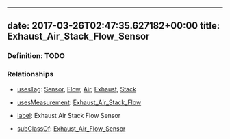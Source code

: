 
---
date: 2017-03-26T02:47:35.627182+00:00
title: Exhaust_Air_Stack_Flow_Sensor
---
### Definition: TODO

### Relationships

* [usesTag](https://brickschema.org/schema/1.0/BrickFrame#usesTag): [Sensor](https://brickschema.org/schema/1.0/BrickTag#Sensor), [Flow](https://brickschema.org/schema/1.0/BrickTag#Flow), [Air](https://brickschema.org/schema/1.0/BrickTag#Air), [Exhaust](https://brickschema.org/schema/1.0/BrickTag#Exhaust), [Stack](https://brickschema.org/schema/1.0/BrickTag#Stack)

* [usesMeasurement](https://brickschema.org/schema/1.0/BrickFrame#usesMeasurement): [Exhaust_Air_Stack_Flow](https://brickschema.org/schema/1.0/Brick#Exhaust_Air_Stack_Flow)

* [label](http://www.w3.org/2000/01/rdf-schema#label): Exhaust Air Stack Flow Sensor

* [subClassOf](http://www.w3.org/2000/01/rdf-schema#subClassOf): [Exhaust_Air_Flow_Sensor](https://brickschema.org/schema/1.0/Brick#Exhaust_Air_Flow_Sensor)
